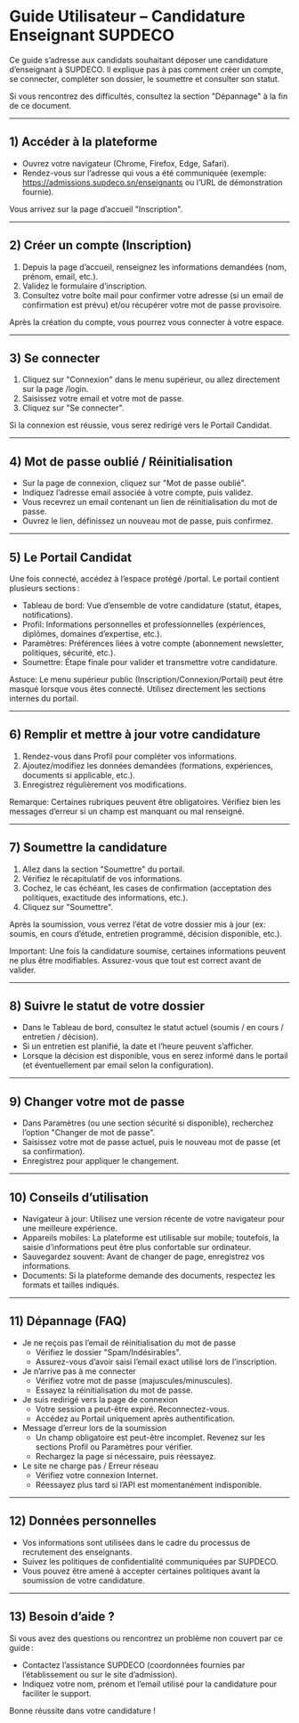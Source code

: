 # Guide Utilisateur – Candidature Enseignant SUPDECO

Ce guide s’adresse aux candidats souhaitant déposer une candidature d’enseignant à SUPDECO. Il explique pas à pas comment créer un compte, se connecter, compléter son dossier, le soumettre et consulter son statut.

Si vous rencontrez des difficultés, consultez la section "Dépannage" à la fin de ce document.

---

## 1) Accéder à la plateforme
- Ouvrez votre navigateur (Chrome, Firefox, Edge, Safari).
- Rendez-vous sur l’adresse qui vous a été communiquée (exemple: https://admissions.supdeco.sn/enseignants ou l’URL de démonstration fournie).

Vous arrivez sur la page d’accueil "Inscription".

---

## 2) Créer un compte (Inscription)
1. Depuis la page d’accueil, renseignez les informations demandées (nom, prénom, email, etc.).
2. Validez le formulaire d’inscription.
3. Consultez votre boîte mail pour confirmer votre adresse (si un email de confirmation est prévu) et/ou récupérer votre mot de passe provisoire.

Après la création du compte, vous pourrez vous connecter à votre espace.

---

## 3) Se connecter
1. Cliquez sur "Connexion" dans le menu supérieur, ou allez directement sur la page /login.
2. Saisissez votre email et votre mot de passe.
3. Cliquez sur "Se connecter".

Si la connexion est réussie, vous serez redirigé vers le Portail Candidat.

---

## 4) Mot de passe oublié / Réinitialisation
- Sur la page de connexion, cliquez sur "Mot de passe oublié".
- Indiquez l’adresse email associée à votre compte, puis validez.
- Vous recevrez un email contenant un lien de réinitialisation du mot de passe.
- Ouvrez le lien, définissez un nouveau mot de passe, puis confirmez.

---

## 5) Le Portail Candidat
Une fois connecté, accédez à l’espace protégé /portal. Le portail contient plusieurs sections :

- Tableau de bord: Vue d’ensemble de votre candidature (statut, étapes, notifications).
- Profil: Informations personnelles et professionnelles (expériences, diplômes, domaines d’expertise, etc.).
- Paramètres: Préférences liées à votre compte (abonnement newsletter, politiques, sécurité, etc.).
- Soumettre: Étape finale pour valider et transmettre votre candidature.

Astuce: Le menu supérieur public (Inscription/Connexion/Portail) peut être masqué lorsque vous êtes connecté. Utilisez directement les sections internes du portail.

---

## 6) Remplir et mettre à jour votre candidature
1. Rendez-vous dans Profil pour compléter vos informations.
2. Ajoutez/modifiez les données demandées (formations, expériences, documents si applicable, etc.).
3. Enregistrez régulièrement vos modifications.

Remarque: Certaines rubriques peuvent être obligatoires. Vérifiez bien les messages d’erreur si un champ est manquant ou mal renseigné.

---

## 7) Soumettre la candidature
1. Allez dans la section "Soumettre" du portail.
2. Vérifiez le récapitulatif de vos informations.
3. Cochez, le cas échéant, les cases de confirmation (acceptation des politiques, exactitude des informations, etc.).
4. Cliquez sur "Soumettre".

Après la soumission, vous verrez l’état de votre dossier mis à jour (ex: soumis, en cours d’étude, entretien programmé, décision disponible, etc.).

Important: Une fois la candidature soumise, certaines informations peuvent ne plus être modifiables. Assurez-vous que tout est correct avant de valider.

---

## 8) Suivre le statut de votre dossier
- Dans le Tableau de bord, consultez le statut actuel (soumis / en cours / entretien / décision).
- Si un entretien est planifié, la date et l’heure peuvent s’afficher.
- Lorsque la décision est disponible, vous en serez informé dans le portail (et éventuellement par email selon la configuration).

---

## 9) Changer votre mot de passe
- Dans Paramètres (ou une section sécurité si disponible), recherchez l’option "Changer de mot de passe".
- Saisissez votre mot de passe actuel, puis le nouveau mot de passe (et sa confirmation).
- Enregistrez pour appliquer le changement.

---

## 10) Conseils d’utilisation
- Navigateur à jour: Utilisez une version récente de votre navigateur pour une meilleure expérience.
- Appareils mobiles: La plateforme est utilisable sur mobile; toutefois, la saisie d’informations peut être plus confortable sur ordinateur.
- Sauvegardez souvent: Avant de changer de page, enregistrez vos informations.
- Documents: Si la plateforme demande des documents, respectez les formats et tailles indiqués.

---

## 11) Dépannage (FAQ)
- Je ne reçois pas l’email de réinitialisation du mot de passe
  - Vérifiez le dossier "Spam/Indésirables".
  - Assurez-vous d’avoir saisi l’email exact utilisé lors de l’inscription.
- Je n’arrive pas à me connecter
  - Vérifiez votre mot de passe (majuscules/minuscules).
  - Essayez la réinitialisation du mot de passe.
- Je suis redirigé vers la page de connexion
  - Votre session a peut-être expiré. Reconnectez-vous.
  - Accédez au Portail uniquement après authentification.
- Message d’erreur lors de la soumission
  - Un champ obligatoire est peut-être incomplet. Revenez sur les sections Profil ou Paramètres pour vérifier.
  - Rechargez la page si nécessaire, puis réessayez.
- Le site ne charge pas / Erreur réseau
  - Vérifiez votre connexion Internet.
  - Réessayez plus tard si l’API est momentanément indisponible.

---

## 12) Données personnelles
- Vos informations sont utilisées dans le cadre du processus de recrutement des enseignants.
- Suivez les politiques de confidentialité communiquées par SUPDECO.
- Vous pouvez être amené à accepter certaines politiques avant la soumission de votre candidature.

---

## 13) Besoin d’aide ?
Si vous avez des questions ou rencontrez un problème non couvert par ce guide :
- Contactez l’assistance SUPDECO (coordonnées fournies par l’établissement ou sur le site d’admission).
- Indiquez votre nom, prénom et l’email utilisé pour la candidature pour faciliter le support.

Bonne réussite dans votre candidature !